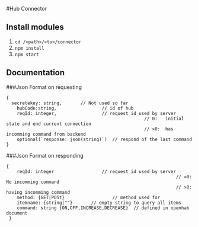 #Hub Connector

## Install modules
1. `cd /<path>/<to>/connector`
2. `npm install`
3. `npm start`

## Documentation
###Json Format on requesting
```
{
  secretekey: string, 		// Not used so far
	hubCode:string, 				// id of hub
	reqId: integer, 				// request id used by server
													// 0: 	initial state and end current connection
													// >0: 	has incomming command from backend
	optional(`response: json(string)`)	// respond of the last command
}
```

###Json Format on responding 
```
{
    reqId: integer          		// request id used by server
																// =0: 	No incomming command
																// >0: 	having incomming command
    method: {GET|POSt}					// method used for 
    itemname: {string|""}     	// empty string to query all items
    command: string {ON,OFF,INCREASE,DECREASE}	// defined in openhab document
 }
```

